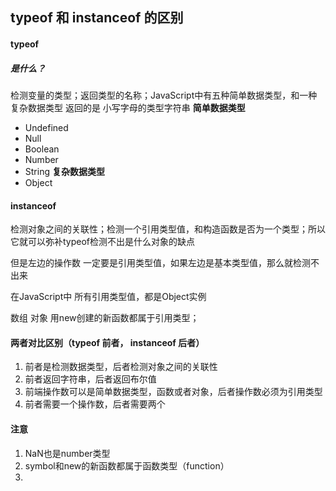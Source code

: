 ## typeof 和 instanceof 的区别

#### typeof
##### 是什么？
检测变量的类型；返回类型的名称；JavaScript中有五种简单数据类型，和一种复杂数据类型
返回的是 小写字母的类型字符串
**简单数据类型**
- Undefined
- Null
- Boolean
- Number
- String
**复杂数据类型**
- Object

#### instanceof 
检测对象之间的关联性；检测一个引用类型值，和构造函数是否为一个类型；所以它就可以弥补typeof检测不出是什么对象的缺点

但是左边的操作数 一定要是引用类型值，如果左边是基本类型值，那么就检测不出来

在JavaScript中 所有引用类型值，都是Object实例

数组 对象 用new创建的新函数都属于引用类型； 

#### 两者对比区别（typeof 前者， instanceof 后者）
1. 前者是检测数据类型，后者检测对象之间的关联性
2. 前者返回字符串，后者返回布尔值
3. 前端操作数可以是简单数据类型，函数或者对象，后者操作数必须为引用类型
4. 前者需要一个操作数，后者需要两个

#### 注意
1. NaN也是number类型
2. symbol和new的新函数都属于函数类型（function）
3. 